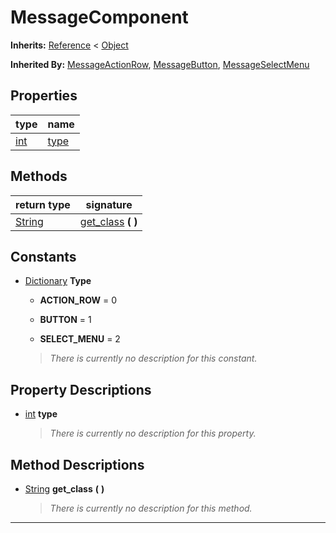   
# MessageComponent
  
**Inherits:** [Reference](https://docs.godotengine.org/en/3.5/classes/class_reference.html) < [Object](https://docs.godotengine.org/en/3.5/classes/class_object.html)  
  
**Inherited By:** [MessageActionRow](./class_messageactionrow.md), [MessageButton](./class_messagebutton.md), [MessageSelectMenu](./class_messageselectmenu.md)  
  
## Properties
  
| type                                                              | name                   |
|-------------------------------------------------------------------|------------------------|
| [int](https://docs.godotengine.org/en/3.5/classes/class_int.html) | [type](#property-type) |  
  
## Methods
  
| return type                                                             | signature                                    |
|-------------------------------------------------------------------------|----------------------------------------------|
| [String](https://docs.godotengine.org/en/3.5/classes/class_string.html) | [get\_class](#method-get-class) **(**  **)** |  
  
## Constants
  
- [Dictionary](https://docs.godotengine.org/en/3.5/classes/class_dictionary.html) **Type**  
  
	- **ACTION\_ROW** = 0  

	- **BUTTON** = 1  

	- **SELECT\_MENU** = 2  

  
	> *There is currently no description for this constant.*
  
  
## Property Descriptions
  
- <a name="property-type"></a>[int](https://docs.godotengine.org/en/3.5/classes/class_int.html) **type**  
  
	> *There is currently no description for this property.*
  
  
## Method Descriptions
  
- <a name="method-get-class"></a>[String](https://docs.godotengine.org/en/3.5/classes/class_string.html) **get\_class** **(**  **)**  
  
	> *There is currently no description for this method.*  
________________

  
